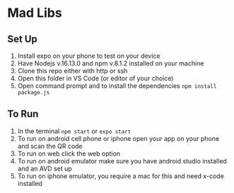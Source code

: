 # Mad Libs

## Set Up
1. Install expo on your phone to test on your device
2. Have Nodejs v.16.13.0 and npm v.8.1.2 installed on your machine
3. Clone this repo either with http or ssh
4. Open this folder in VS Code (or editor of your choice)
5. Open command prompt and to install the dependencies `npm install package.js`

## To Run 
1. In the terminal `npm start` or `expo start`
2. To run on android cell phone or iphone open your app on your phone and scan the QR code
3. To run on web click the web option
4. To run on android emulator make sure you have android studio installed and an AVD set up
5. To run on iphone emulator, you require a mac for this and need x-code installed
